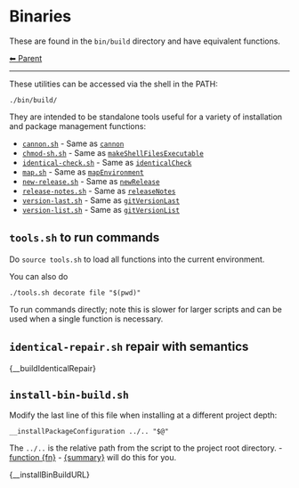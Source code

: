 # Binaries

These are found in the `bin/build` directory and have equivalent functions.

<!-- TEMPLATE header 2 -->
[⬅ Parent ](../index.md)
<hr />

These utilities can be accessed via the shell in the PATH:

    ./bin/build/

They are intended to be standalone tools useful for a variety of installation and package management functions:

- [`cannon.sh`](./text.md#cannon) - Same as [`cannon`](./text.md#cannon)
- [`chmod-sh.sh`](./platform.md#makeShellFilesExecutable) - Same as [
  `makeShellFilesExecutable`](./platform.md#makeShellFilesExecutable)
- [`identical-check.sh`](./identical.md#identicalCheck) - Same as [`identicalCheck`](./identical.md#identicalCheck)
- [`map.sh`](./text.md#mapEnvironment) - Same as [`mapEnvironment`](./text.md#mapEnvironment)
- [`new-release.sh`](./version.md#newRelease) - Same as [`newRelease`](./version.md#newRelease)
- [`release-notes.sh`](./git.md#releaseNotes) - Same as [`releaseNotes`](./git.md#releaseNotes)
- [`version-last.sh`](./git.md#gitVersionLast) - Same as [`gitVersionLast`](./git.md#gitVersionLast)
- [`version-list.sh`](./git.md/#gitVersionList) - Same as [`gitVersionList`](./git.md#gitVersionList)

## `tools.sh` to run commands

Do `source tools.sh` to load all functions into the current environment.

You can also do

    ./tools.sh decorate file "$(pwd)"

To run commands directly; note this is slower for larger scripts and can be used when a single function is necessary.

## `identical-repair.sh` repair with semantics

{__buildIdenticalRepair}

## `install-bin-build.sh`

Modify the last line of this file when installing at a different project depth:

    __installPackageConfiguration ../.. "$@"

The `../..` is the relative path from the script to the project root
directory. - [function {fn}]({documentationPath}) - [{summary}]({sourceLink}) will do this for you.

{__installBinBuildURL}
